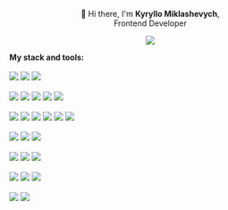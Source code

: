 <!-- title -->
<p align="center">👋 Hi there, I'm <b>Kyryllo Miklashevych</b>,<br>Frontend Developer</p>
<!-- social links -->
<p align="center">
<a href="https://www.linkedin.com/in/kyryllo-miklashevych/">
<img src="https://img.shields.io/badge/LinkedIn-0077B5?style=for-the-badge&logo=linkedin">
</a>
</p>
<!-- stack and tools title -->
<b>My stack and tools:</b>
<br><br>
<!-- stack and tools list -->
<!-- other icons for badge logo: https://simpleicons.org/ -->
<span>
<img src="https://img.shields.io/badge/HTML-1f2328?style=for-the-badge&logo=html5">
<img src="https://img.shields.io/badge/Nunjucks-1f2328?style=for-the-badge&logo=nunjucks">
<img src="https://img.shields.io/badge/Handlebars-1f2328?style=for-the-badge&logo=handlebarsdotjs">
<br><br>
<img src="https://img.shields.io/badge/CSS-1f2328?style=for-the-badge&logo=css3">
<img src="https://img.shields.io/badge/SASS-1f2328?style=for-the-badge&logo=sass">
<img src="https://img.shields.io/badge/CSS Modules-1f2328?style=for-the-badge&logo=cssmodules">
<img src="https://img.shields.io/badge/styled components-1f2328?style=for-the-badge&logo=styledcomponents">
<img src="https://img.shields.io/badge/Tailwindcss-1f2328?style=for-the-badge&logo=tailwindcss">
<br><br>
<img src="https://img.shields.io/badge/Javascript-1f2328?style=for-the-badge&logo=JavaScript">
<img src="https://img.shields.io/badge/Typescript-1f2328?style=for-the-badge&logo=typescript">
<img src="https://img.shields.io/badge/React-1f2328?style=for-the-badge&logo=React">
<img src="https://img.shields.io/badge/React Hooks-1f2328?style=for-the-badge&logo=React">
<img src="https://img.shields.io/badge/Nextjs-1f2328?style=for-the-badge&logo=Next.js">
<img src="https://img.shields.io/badge/Redux-1f2328?style=for-the-badge&logo=Redux">
<br><br>
<img src="https://img.shields.io/badge/Nodejs-1f2328?style=for-the-badge&logo=Node.js">
<img src="https://img.shields.io/badge/MongoDB-1f2328?style=for-the-badge&logo=MongoDB">
<img src="https://img.shields.io/badge/Rest API-1f2328?style=for-the-badge">
<br><br>
<img src="https://img.shields.io/badge/Vite-1f2328?style=for-the-badge&logo=vite">
<img src="https://img.shields.io/badge/Webpack-1f2328?style=for-the-badge&logo=Webpack">
<img src="https://img.shields.io/badge/Gulp-1f2328?style=for-the-badge&logo=gulp">
<br><br>
<img src="https://img.shields.io/badge/npm-1f2328?style=for-the-badge&logo=npm">
<img src="https://img.shields.io/badge/yarn-1f2328?style=for-the-badge&logo=Yarn">
<img src="https://img.shields.io/badge/pnpm-1f2328?style=for-the-badge&logo=pnpm">
<br><br>
<img src="https://img.shields.io/badge/git-1f2328?style=for-the-badge&logo=Git">
<img src="https://img.shields.io/badge/Figma-1f2328?style=for-the-badge&logo=Figma">
</span>
